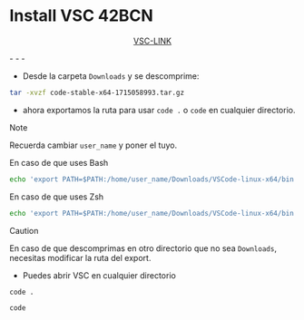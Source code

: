 # Install VSC 42BCN

<div align="center">

<a href="https://drive.google.com/file/d/1DyKHlKF7pdxewMFjnCrVsbPBSuSjX_i_/view?usp=sharing" target="_blank">VSC-LINK</a>

</div>
- - -

- Desde la carpeta `Downloads` y se descomprime:

```bash
tar -xvzf code-stable-x64-1715058993.tar.gz
```

- ahora exportamos la ruta para usar  `code .` o `code` en cualquier directorio.

> [!NOTE]
> Recuerda cambiar `user_name` y poner el tuyo.

En caso de que uses Bash
```bash
echo 'export PATH=$PATH:/home/user_name/Downloads/VSCode-linux-x64/bin' >> ~/.bashrc && source ~/.bashrc
```
En caso de que uses Zsh
```bash
echo 'export PATH=$PATH:/home/user_name/Downloads/VSCode-linux-x64/bin' >> ~/.zshrc && source ~/.zshrc
```

> [!CAUTION]
> En caso de que descomprimas en otro directorio que no sea `Downloads`, necesitas modificar la ruta del export.


- Puedes abrir VSC en cualquier directorio

```bash
code .
```

```bash
code 
```


